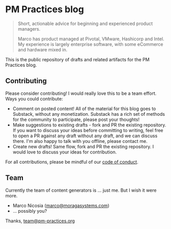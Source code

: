 # PM Practices blog
> Short, actionable advice for beginning and experienced product managers.
> 
> Marco has product managed at Pivotal, VMware, Hashicorp and Intel. My experience is largely enterprise software, with some eCommerce and hardware mixed in.

This is the public repository of drafts and related artifacts for the PM Practices blog.

## Contributing
Please consider contributing! I would really love this to be a team effort. Ways you could contribute:
- Comment on posted content! All of the material for this blog goes to Substack, without any monetization. Substack has a rich set of methods for the community to participate, please post your thoughts!
- Make suggestions to existing drafts - fork and PR the existing repository. If you want to discuss your ideas before committing to writing, feel free to open a PR against any draft without any draft, and we can discuss there. I'm also happy to talk with you offline, please contact me.
- Create new drafts! Same flow, fork and PR the existing repository. I would love to discuss your ideas for contribution.

For all contributions, please be mindful of our [code of conduct][1].

## Team
Currently the team of content generators is ... just me. But I wish it were more.
* Marco Nicosia (marco@moragasystems.com)
* ... possibly you?

Thanks,
team@pm-practices.org

[1]:	CODE_OF_CONDUCT.md